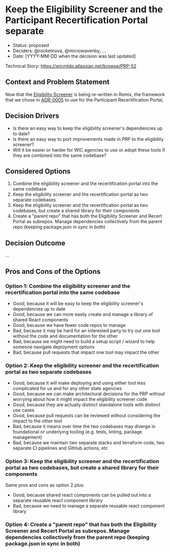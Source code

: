 # Keep the Eligibility Screener and the Participant Recertification Portal separate

* Status: proposed
* Deciders: @rocketnova, @microwavenby, ...
* Date: [YYYY-MM-DD when the decision was last updated] <!-- optional -->

Technical Story: https://wicmtdp.atlassian.net/browse/PRP-52

## Context and Problem Statement

Now that the [Eligibility Screener](https://github.com/navapbc/wic-mt-demo-project-eligibility-screener) is being re-written in Remix, the framework that we chose in [ADR-0005](0005-use-remix-for-project-architecture.md) to use for the Participant Recertification Portal,

## Decision Drivers

* Is there an easy way to keep the eligibility screener's dependencies up to date?
* Is there an easy way to port improvements made in PRP to the eligibility screener?
* Will it be easier or harder for WIC agencies to use or adopt these tools if they are combined into the same codebase?

## Considered Options

1. Combine the eligibility screener and the recertification portal into the same codebase
2. Keep the eligibility screener and the recertification portal as two separate codebases
3. Keep the eligibility screener and the recertification portal as two codebases, but create a shared library for their components
4. Create a "parent repo" that has both the Eligibility Screener and Recert Portal as subrepos. Manage dependencies collectively from the parent repo (keeping package.json in sync in both)

## Decision Outcome

...

## Pros and Cons of the Options

### Option 1: Combine the eligibility screener and the recertification portal into the same codebase

* Good, because it will be easy to keep the eligibility screener's dependencies up to date
* Good, because we can more easily create and manage a library of shared React components
* Good, because we have fewer code repos to manage
* Bad, because it may be hard for an interested party to try out one tool without the code and documentation for the other
* Bad, because we might need to build a setup script / wizard to help someone navigate deployment options
* Bad, because pull requests that impact one tool may impact the other

### Option 2: Keep the eligibility screener and the recertification portal as two separate codebases

* Good, because it will make deploying and using either tool less complicated for us and for any other state agencies
* Good, because we can make architectural decisions for the PRP without worrying about how it might impact the eligibility screener code
* Good, because they are actually distinct standalone tools with distinct use cases
* Good, because pull requests can be reviewed without considering the impact to the other tool
* Bad, because it means over time the two codebases may diverge in foundational or underlying tooling (e.g. tests, linting, package management)
* Bad, because we maintain two separate stacks and terraform code, two separate CI pipelines and GitHub actions, etc

### Option 3: Keep the eligibility screener and the recertification portal as two codebases, but create a shared library for their components

Same pros and cons as option 2 plus:

* Good, because shared react components can be pulled out into a separate reusable react component library
* Bad, because we need to manage a separate reusable react component library

### Option 4: Create a "parent repo" that has both the Eligibility Screener and Recert Portal as subrepos. Manage dependencies collectively from the parent repo (keeping package.json in sync in both)

